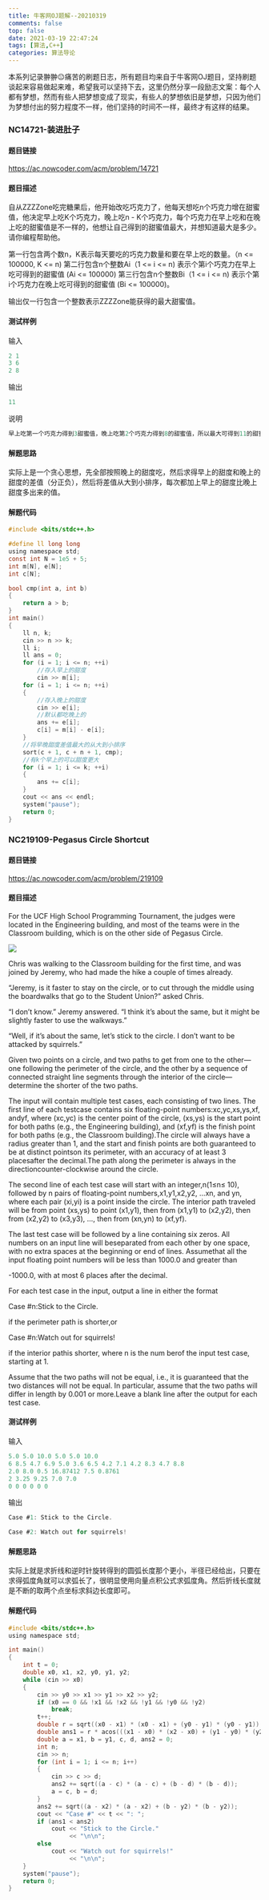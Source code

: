 ```yaml
---
title: 牛客网OJ题解--20210319
comments: false
top: false
date: 2021-03-19 22:47:24
tags: [算法,C++]
categories: 算法导论
---
```


本系列记录翀翀😐痛苦的刷题日志，所有题目均来自于牛客网OJ题目，坚持刷题谈起来容易做起来难，希望我可以坚持下去，这里仍然分享一段励志文案：每个人都有梦想，然而有些人把梦想变成了现实，有些人的梦想依旧是梦想，只因为他们为梦想付出的努力程度不一样，他们坚持的时间不一样，最终才有这样的结果。

<!-- more -->

### NC14721-装进肚子

#### 题目链接

https://ac.nowcoder.com/acm/problem/14721

#### 题目描述

自从ZZZZone吃完糖果后，他开始改吃巧克力了，他每天想吃n个巧克力增在甜蜜值，他决定早上吃K个巧克力，晚上吃n - K个巧克力，每个巧克力在早上吃和在晚上吃的甜蜜值是不一样的，他想让自己得到的甜蜜值最大，并想知道最大是多少。  请你编程帮助他。

第一行包含两个数n，K表示每天要吃的巧克力数量和要在早上吃的数量。（n <= 100000, K <= n)
第二行包含n个整数Ai（1 <= i <= n) 表示个第i个巧克力在早上吃可得到的甜蜜值 (Ai <= 100000)
第三行包含n个整数Bi（1 <= i <= n) 表示个第i个巧克力在晚上吃可得到的甜蜜值 (Bi <= 100000)。

输出仅一行包含一个整数表示ZZZZone能获得的最大甜蜜值。

#### 测试样例

输入

```c
2 1
3 6
2 8
```

输出

```c
11
```

说明

```c
早上吃第一个巧克力得到3甜蜜值，晚上吃第2个巧克力得到8的甜蜜值，所以最大可得到11的甜蜜值。
```

#### 解题思路

实际上是一个贪心思想，先全部按照晚上的甜度吃，然后求得早上的甜度和晚上的甜度的差值（分正负），然后将差值从大到小排序，每次都加上早上的甜度比晚上甜度多出来的值。

#### 解题代码

```c
#include <bits/stdc++.h>

#define ll long long
using namespace std;
const int N = 1e5 + 5;
int m[N], e[N];
int c[N];

bool cmp(int a, int b)
{
    return a > b;
}
int main()
{
    ll n, k;
    cin >> n >> k;
    ll i;
    ll ans = 0;
    for (i = 1; i <= n; ++i)
        //存入早上的甜度
        cin >> m[i];
    for (i = 1; i <= n; ++i)
    {
        //存入晚上的甜度
        cin >> e[i];
        //默认都吃晚上的
        ans += e[i];
        c[i] = m[i] - e[i];
    }
    //将早晚甜度差值最大的从大到小排序
    sort(c + 1, c + n + 1, cmp);
    //有k个早上的可以甜度更大
    for (i = 1; i <= k; ++i)
    {
        ans += c[i];
    }
    cout << ans << endl;
    system("pause");
    return 0;
}
```

### NC219109-Pegasus Circle Shortcut

#### 题目链接

https://ac.nowcoder.com/acm/problem/219109

#### 题目描述

For the UCF High School Programming Tournament, the judges were located in the Engineering building, and most of the teams were in the Classroom building, which is on the other side of Pegasus Circle.

![](https://gitee.com/Langwenchong/figure-bed/raw/master/20210320000703.png)

Chris was walking to the Classroom building for the first time, and was joined by Jeremy, who had made the hike a couple of times already.  

  “Jeremy, is it faster to stay on the circle, or to cut through the middle using the boardwalks that go to the Student Union?” asked Chris.  

  “I don’t know.” Jeremy answered. “I think it’s about the same, but it might be slightly faster to use the walkways.”  

  “Well, if it’s about the same, let’s stick to the circle. I don’t want to be attacked by squirrels.”

Given two points on a circle, and two paths to get from one to the other—one following the perimeter of the circle, and the other by a sequence of connected straight line segments through the interior of the circle—determine the shorter of the two paths.

The input will contain multiple test cases, each consisting of two lines. The first line of each testcase contains six floating-point numbers:xc,yc,xs,ys,xf, andyf, where (xc,yc) is the center point of the circle, (xs,ys) is the start point for both paths (e.g., the Engineering building), and (xf,yf) is the finish point for both paths (e.g., the Classroom building).The circle will always have a radius greater than 1, and the start and finish points are both guaranteed to be at distinct pointson its perimeter, with an accuracy of at least 3 placesafter the decimal.The path along the perimeter is always in the directioncounter-clockwise around the circle.



The second line of each test case will start with an integer,n(1≤n≤ 10), followed by n pairs of floating-point numbers,x1,y1,x2,y2, …xn, and yn, where each pair (xi,yi) is a point inside the circle. The interior path traveled will be from point (xs,ys) to point (x1,y1), then from (x1,y1) to (x2,y2), then from (x2,y2) to (x3,y3), …, then from (xn,yn) to (xf,yf).

The last test case will be followed by a line containing six zeros. All numbers on an input line will beseparated from each other by one space, with no extra spaces at the beginning or end of lines. Assumethat all the input floating point numbers will be less than 1000.0 and greater than

-1000.0, with at most 6 places after the decimal.

For each test case in the input, output a line in either the format

Case #n:Stick to the Circle.

if the perimeter path is shorter,or

Case #n:Watch out for squirrels!

if the interior pathis shorter, where n is the num berof the input test case, starting at 1.

Assume that the two paths will not be equal, i.e., it is guaranteed that the two distances will not be equal. In particular, assume that the two paths will differ in length by 0.001 or more.Leave a blank line after the output for each test case.

#### 测试样例

输入

```c
5.0 5.0 10.0 5.0 5.0 10.0
6 8.5 4.7 6.9 5.0 3.6 6.5 4.2 7.1 4.2 8.3 4.7 8.8
2.0 8.0 0.5 16.87412 7.5 0.8761
2 3.25 9.25 7.0 7.0
0 0 0 0 0 0
```

输出

```c
Case #1: Stick to the Circle.

Case #2: Watch out for squirrels!
```

#### 解题思路

实际上就是求折线和逆时针旋转得到的圆弧长度那个更小，半径已经给出，只要在求得弧度角就可以求弧长了，很明显使用向量点积公式求弧度角。然后折线长度就是不断的取两个点坐标求斜边长度即可。

#### 解题代码

```c
#include <bits/stdc++.h>
using namespace std;

int main()
{
    int t = 0;
    double x0, x1, x2, y0, y1, y2;
    while (cin >> x0)
    {
        cin >> y0 >> x1 >> y1 >> x2 >> y2;
        if (x0 == 0 && !x1 && !x2 && !y1 && !y0 && !y2)
            break;
        t++;
        double r = sqrt((x0 - x1) * (x0 - x1) + (y0 - y1) * (y0 - y1));
        double ans1 = r * acos(((x1 - x0) * (x2 - x0) + (y1 - y0) * (y2 - y0)) / (r * r)); //求弧长公式
        double a = x1, b = y1, c, d, ans2 = 0;
        int n;
        cin >> n;
        for (int i = 1; i <= n; i++)
        {
            cin >> c >> d;
            ans2 += sqrt((a - c) * (a - c) + (b - d) * (b - d));
            a = c, b = d;
        }
        ans2 += sqrt((a - x2) * (a - x2) + (b - y2) * (b - y2));
        cout << "Case #" << t << ": ";
        if (ans1 < ans2)
            cout << "Stick to the Circle."
                 << "\n\n";
        else
            cout << "Watch out for squirrels!"
                 << "\n\n";
    }
    system("pause");
    return 0;
}
```

